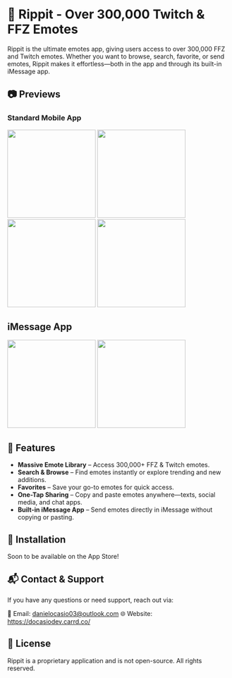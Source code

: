 # 🐸 Rippit - Over 300,000 Twitch & FFZ Emotes
Rippit is the ultimate emotes app, giving users access to over 300,000 FFZ and Twitch emotes. Whether you want to browse, search, favorite, or send emotes, Rippit makes it effortless—both in the app and through its built-in iMessage app.

## 📷 Previews  
### Standard Mobile App 
<img src="https://github.com/user-attachments/assets/bd228946-e568-401f-b3a0-45886fb48b7b" width="200">
<img src="https://github.com/user-attachments/assets/4fa8fd59-9ece-44e1-b153-a992c2c8649d" width="200">
<img src="https://github.com/user-attachments/assets/7cc42477-6e32-4d8e-a0bd-7a1948d05004" width="200">
<img src="https://github.com/user-attachments/assets/93d75fbc-da14-4f0b-b27e-93e7e90b5397" width="200">

## iMessage App
<img src="https://github.com/user-attachments/assets/56227ad4-720b-4049-aaab-fa4369274f23" width="200">
<img src="https://github.com/user-attachments/assets/81b88819-7cbf-4b11-8963-364696adfc65" width="200">


## 📌 Features
- **Massive Emote Library** – Access 300,000+ FFZ & Twitch emotes.
- **Search & Browse** – Find emotes instantly or explore trending and new additions.
- **Favorites** – Save your go-to emotes for quick access.
- **One-Tap Sharing** – Copy and paste emotes anywhere—texts, social media, and chat apps.
- **Built-in iMessage App** – Send emotes directly in iMessage without copying or pasting.

## 📲 Installation
Soon to be available on the App Store!

## 📬 Contact & Support
If you have any questions or need support, reach out via:

📧 Email: danielocasio03@outlook.com
🌐 Website: https://docasiodev.carrd.co/

## 📜 License
Rippit is a proprietary application and is not open-source. All rights reserved.

